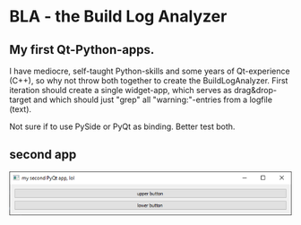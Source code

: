# BLA - the Build Log Analyzer

## My first Qt-Python-apps.
I have mediocre, self-taught Python-skills and some years of Qt-experience (C++), so why not throw both together
to create the BuildLogAnalyzer.
First iteration should create a single widget-app, which serves as drag&drop-target and which should just "grep" all
"warning:"-entries from a logfile (text).

Not sure if to use PySide or PyQt as binding. Better test both.

## second app
![second app](media/secondApp.png)
